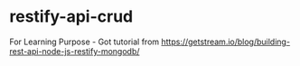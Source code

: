 # restify-api-crud
For Learning Purpose - Got tutorial from https://getstream.io/blog/building-rest-api-node-js-restify-mongodb/
